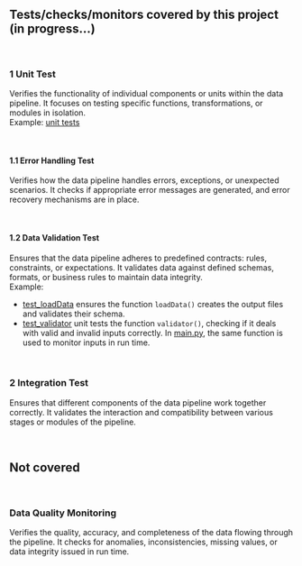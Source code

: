 ## Tests/checks/monitors covered by this project (in progress...)

</br>

### 1 Unit Test
Verifies the functionality of individual components or units within the data pipeline. It focuses on testing specific functions, transformations, or modules in isolation. </br>
Example: [unit tests](/tests/unit)

</br>

#### 1.1 Error Handling Test
Verifies how the data pipeline handles errors, exceptions, or unexpected scenarios. It checks if appropriate error messages are generated, and error recovery mechanisms are in place.

</br>

#### 1.2 Data Validation Test
Ensures that the data pipeline adheres to predefined contracts: rules, constraints, or expectations. It validates data against defined schemas, formats, or business rules to maintain data integrity. </br>
Example: 
- [test_loadData](unit/data_validation/test_loadData.py) ensures the function `loadData()` creates the output files and validates their schema.
- [test_validator](unit/data_validation/test_validator.py) unit tests the function `validator()`, checking if it deals with valid and invalid inputs correctly. In [main.py](src/main.py), the same function is used to monitor inputs in run time.

</br>

### 2 Integration Test
Ensures that different components of the data pipeline work together correctly. It validates the interaction and compatibility between various stages or modules of the pipeline.

</br>

## Not covered

</br>

### Data Quality Monitoring 
Verifies the quality, accuracy, and completeness of the data flowing through the pipeline. 
It checks for anomalies, inconsistencies, missing values, or data integrity issued in run time.

